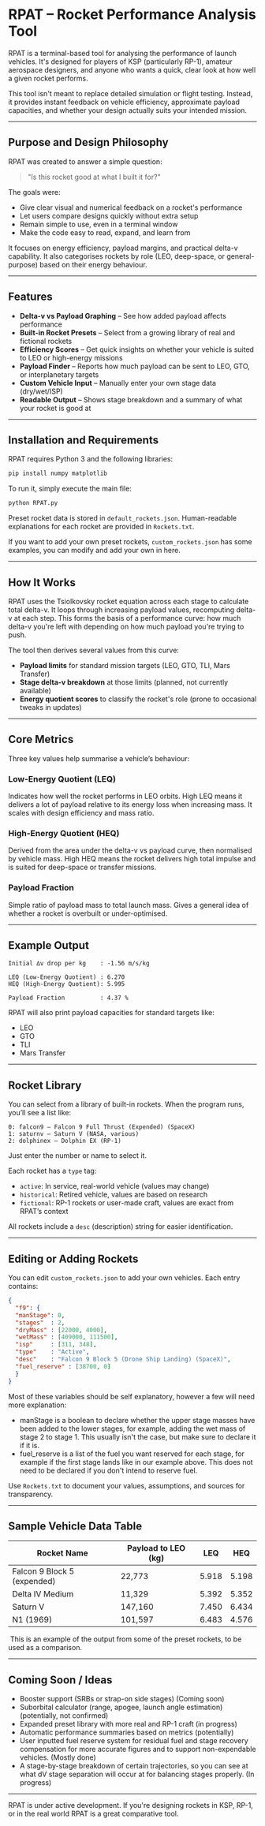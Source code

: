 # RPAT – Rocket Performance Analysis Tool

RPAT is a terminal-based tool for analysing the performance of launch vehicles. It's designed for players of KSP (particularly RP-1), amateur aerospace designers, and anyone who wants a quick, clear look at how well a given rocket performs.

This tool isn't meant to replace detailed simulation or flight testing. Instead, it provides instant feedback on vehicle efficiency, approximate payload capacities, and whether your design actually suits your intended mission.

---

## Purpose and Design Philosophy

RPAT was created to answer a simple question:

> "Is this rocket good at what I built it for?"

The goals were:

* Give clear visual and numerical feedback on a rocket's performance
* Let users compare designs quickly without extra setup
* Remain simple to use, even in a terminal window
* Make the code easy to read, expand, and learn from

It focuses on energy efficiency, payload margins, and practical delta-v capability. It also categorises rockets by role (LEO, deep-space, or general-purpose) based on their energy behaviour.

---

## Features

* **Delta-v vs Payload Graphing** – See how added payload affects performance
* **Built-in Rocket Presets** – Select from a growing library of real and fictional rockets
* **Efficiency Scores** – Get quick insights on whether your vehicle is suited to LEO or high-energy missions
* **Payload Finder** – Reports how much payload can be sent to LEO, GTO, or interplanetary targets
* **Custom Vehicle Input** – Manually enter your own stage data (dry/wet/ISP)
* **Readable Output** – Shows stage breakdown and a summary of what your rocket is good at

---

## Installation and Requirements

RPAT requires Python 3 and the following libraries:

```bash
pip install numpy matplotlib
```

To run it, simply execute the main file:

```bash
python RPAT.py
```

Preset rocket data is stored in `default_rockets.json`. Human-readable explanations for each rocket are provided in `Rockets.txt`.

If you want to add your own preset rockets, `custom_rockets.json` has some examples, you can modify and add your own in here.

---

## How It Works

RPAT uses the Tsiolkovsky rocket equation across each stage to calculate total delta-v. It loops through increasing payload values, recomputing delta-v at each step. This forms the basis of a performance curve: how much delta-v you're left with depending on how much payload you're trying to push.

The tool then derives several values from this curve:

* **Payload limits** for standard mission targets (LEO, GTO, TLI, Mars Transfer)
* **Stage delta-v breakdown** at those limits (planned, not currently available)
* **Energy quotient scores** to classify the rocket's role (prone to occasional tweaks in updates)

---

## Core Metrics

Three key values help summarise a vehicle’s behaviour:

### Low-Energy Quotient (LEQ)

Indicates how well the rocket performs in LEO orbits. High LEQ means it delivers a lot of payload relative to its energy loss when increasing mass. It scales with design efficiency and mass ratio.

### High-Energy Quotient (HEQ)

Derived from the area under the delta-v vs payload curve, then normalised by vehicle mass. High HEQ means the rocket delivers high total impulse and is suited for deep-space or transfer missions.

### Payload Fraction

Simple ratio of payload mass to total launch mass. Gives a general idea of whether a rocket is overbuilt or under-optimised.

---

## Example Output

```text
Initial ∆v drop per kg    : -1.56 m/s/kg

LEQ (Low-Energy Quotient) : 6.270
HEQ (High-Energy Quotient): 5.995

Payload Fraction          : 4.37 %
```

RPAT will also print payload capacities for standard targets like:

* LEO
* GTO
* TLI
* Mars Transfer

---

## Rocket Library

You can select from a library of built-in rockets. When the program runs, you’ll see a list like:

```text
0: falcon9 — Falcon 9 Full Thrust (Expended) (SpaceX)
1: saturnv — Saturn V (NASA, various)
2: dolphinex — Dolphin EX (RP-1)
```

Just enter the number or name to select it.

Each rocket has a `type` tag:

* `active`: In service, real-world vehicle (values may change)
* `historical`: Retired vehicle, values are based on research
* `fictional`: RP-1 rockets or user-made craft, values are exact from RPAT’s context

All rockets include a `desc` (description) string for easier identification.

---

## Editing or Adding Rockets

You can edit `custom_rockets.json` to add your own vehicles. Each entry contains:

```json
{
  "f9": {
  "manStage": 0,
  "stages"  : 2,
  "dryMass" : [22000, 4000],
  "wetMass" : [409000, 111500],
  "isp"     : [311, 348],
  "type"    : "Active",
  "desc"    : "Falcon 9 Block 5 (Drone Ship Landing) (SpaceX)",
  "fuel_reserve" : [38700, 0]
  }
}
```

Most of these variables should be self explanatory, however a few will need more explanation:

- manStage is a boolean to declare whether the upper stage masses have been added to the lower stages,
for example, adding the wet mass of stage 2 to stage 1. This usually isn't the case, but make sure to
declare it if it is.
- fuel_reserve is a list of the fuel you want reserved for each stage, for example if the first stage
lands like in our example above. This does not need to be declared if you don't intend to reserve fuel.


Use `Rockets.txt` to document your values, assumptions, and sources for transparency.

---

## Sample Vehicle Data Table

| Rocket Name                 | Payload to LEO (kg) | LEQ   | HEQ   |
| --------------------------- | ------------------- | ----- | ----- |
| Falcon 9 Block 5 (expended) | 22,773              | 5.918 | 5.198 |
| Delta IV Medium             | 11,329              | 5.392 | 5.352 |
| Saturn V                    | 147,160             | 7.450 | 6.434 |
| N1 (1969)                   | 101,597             | 6.483 | 4.576 |

 This is an example of the output from some of the preset rockets, to be used as a comparison.

---

## Coming Soon / Ideas

* Booster support (SRBs or strap-on side stages) (Coming soon)
* Suborbital calculator (range, apogee, launch angle estimation) (potentially, not confirmed)
* Expanded preset library with more real and RP-1 craft (in progress)
* Automatic performance summaries based on metrics (potentially)
* User inputted fuel reserve system for residual fuel and stage recovery compensation for more accurate figures and to support non-expendable vehicles. (Mostly done)
* A stage-by-stage breakdown of certain trajectories, so you can see at what dV stage separation will occur at for balancing stages properly. (In progress)

---

RPAT is under active development. If you're designing rockets in KSP, RP-1, or in the real world RPAT is a great comparative tool.
